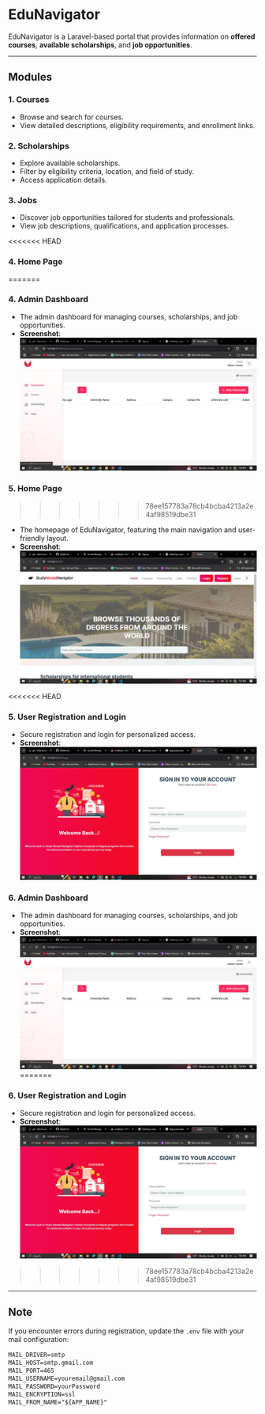 # EduNavigator

EduNavigator is a Laravel-based portal that provides information on **offered courses**, **available scholarships**, and **job opportunities**.

---

## Modules

### 1. **Courses**
- Browse and search for courses.
- View detailed descriptions, eligibility requirements, and enrollment links.

### 2. **Scholarships**
- Explore available scholarships.
- Filter by eligibility criteria, location, and field of study.
- Access application details.

### 3. **Jobs**
- Discover job opportunities tailored for students and professionals.
- View job descriptions, qualifications, and application processes.

<<<<<<< HEAD
### 4. **Home Page**
=======
### 4. **Admin Dashboard**
- The admin dashboard for managing courses, scholarships, and job opportunities.
- **Screenshot**:  
  ![Admin Dashboard](public/images/Admindashboard.JPG)

### 5. **Home Page**
>>>>>>> 78ee157783a78cb4bcba4213a2e4af98519dbe31
- The homepage of EduNavigator, featuring the main navigation and user-friendly layout.
- **Screenshot**:  
  ![Home Page](public/images/Home.JPG)

<<<<<<< HEAD
### 5. **User Registration and Login**
- Secure registration and login for personalized access.
- **Screenshot**:  
  ![User Authentication](public/images/login.JPG)

### 6. **Admin Dashboard**
- The admin dashboard for managing courses, scholarships, and job opportunities.
- **Screenshot**:  
  ![Admin Dashboard](public/images/Admindashboard.JPG)
=======
### 6. **User Registration and Login**
- Secure registration and login for personalized access.
- **Screenshot**:  
  ![User Authentication](public/images/login.JPG)
>>>>>>> 78ee157783a78cb4bcba4213a2e4af98519dbe31

---

## Note

If you encounter errors during registration, update the `.env` file with your mail configuration:

```env
MAIL_DRIVER=smtp
MAIL_HOST=smtp.gmail.com
MAIL_PORT=465
MAIL_USERNAME=youremail@gmail.com
MAIL_PASSWORD=yourPassword
MAIL_ENCRYPTION=ssl
MAIL_FROM_NAME="${APP_NAME}"

